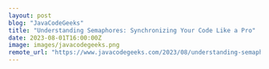 ```yaml
---
layout: post
blog: "JavaCodeGeeks"
title: "Understanding Semaphores: Synchronizing Your Code Like a Pro"
date: 2023-08-01T16:00:00Z
image: images/javacodegeeks.png
remote_url: "https://www.javacodegeeks.com/2023/08/understanding-semaphores-synchronizing-your-code-like-a-pro.html"
---
```

